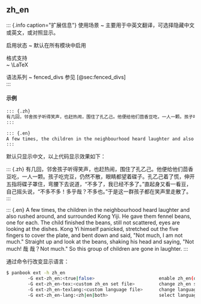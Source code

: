 
## zh_en

::: {.info caption="扩展信息"}
使用场景
  ~ 主要用于中英文翻译，可选择隐藏中文或英文，或对照显示。

启用状态
  ~ 默认在所有模块中启用

格式支持  
  ~ \LaTeX 

语法系列
  ~ fenced_divs 参见 [@sec:fenced_divs]  
:::

#### 示例

```markdown
::: {.zh}
有几回，邻舍孩子听得笑声，也赶热闹，围住了孔乙己。他便给他们茴香豆吃，一人一颗。孩子吃完豆，仍然不散，眼睛都望着碟子。孔乙己着了慌，伸开五指将碟子罩住，弯腰下去说道，“不多了，我已经不多了。”直起身又看一看豆，自己摇头说，“不多不多！多乎哉？不多也。”于是这一群孩子都在笑声里走散了。
:::

::: {.en}
A few times, the children in the neighbourhood heard laughter and also rushed around, and surrounded Kong Yiji. He gave them fennel beans, one for each. The child finished the beans, still not scattered, eyes are looking at the dishes. Kong Yi himself panicked, stretched out the five fingers to cover the plate, and bent down and said, "Not much, I am not much." Straight up and look at the beans, shaking his head and saying, "Not much! 哉 哉？Not much." So this group of children are gone in laughter.
:::
```

默认只显示中文，以上代码显示效果如下：

::: {.zh}
有几回，邻舍孩子听得笑声，也赶热闹，围住了孔乙己。他便给他们茴香豆吃，一人一颗。孩子吃完豆，仍然不散，眼睛都望着碟子。孔乙己着了慌，伸开五指将碟子罩住，弯腰下去说道，“不多了，我已经不多了。”直起身又看一看豆，自己摇头说，“不多不多！多乎哉？不多也。”于是这一群孩子都在笑声里走散了。
:::

::: {.en}
A few times, the children in the neighbourhood heard laughter and also rushed around, and surrounded Kong Yiji. He gave them fennel beans, one for each. The child finished the beans, still not scattered, eyes are looking at the dishes. Kong Yi himself panicked, stretched out the five fingers to cover the plate, and bent down and said, "Not much, I am not much." Straight up and look at the beans, shaking his head and saying, "Not much! 哉 哉？Not much." So this group of children are gone in laughter.
:::

通过命令行改变显示语言：

```bash
$ panbook ext -h zh_en
        -G ext-zh_en:<true|false>                        enable zh_en(default true)
        -G ext-zh_en-tex:<custom zh_en set file>         change zh_en set file
        -G ext-zh_en-texlang:<custom language file>      change language file
        -G ext-zh_en-lang:<zh|en|both>                   select language(default zh)
```
